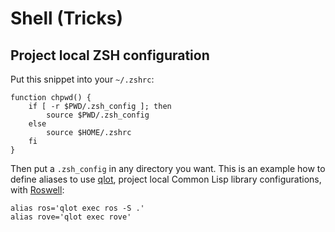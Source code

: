 # Shell (Tricks)

## Project local ZSH configuration

[](https://coderwall.com/p/a3xreg/per-directory-zsh-config)

Put this snippet into your `~/.zshrc`:

```shell
function chpwd() {
    if [ -r $PWD/.zsh_config ]; then
        source $PWD/.zsh_config
    else
        source $HOME/.zshrc
    fi
}
```

Then put a `.zsh_config` in any directory you want. This is an example how to
define aliases to use [qlot](https://github.com/fukamachi/qlot), project local
Common Lisp library configurations, with
[Roswell](https://github.com/roswell/roswell):

```shell
alias ros='qlot exec ros -S .'
alias rove='qlot exec rove'
```
